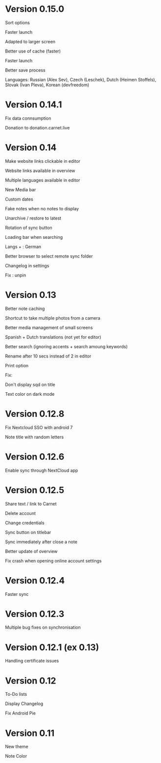 # Version 0.15.0

Sort options

Faster launch

Adapted to larger screen

Better use of cache (faster)

Faster launch

Better save process

Languages: Russian (Alex Sev), Czech (Leschek), Dutch (Heimen Stoffels), Slovak (Ivan Pleva), Korean (devfreedom)

# Version 0.14.1

Fix data connsumption

Donation to donation.carnet.live

# Version 0.14

Make website links clickable in editor

Website links available in overview

Multiple languages available in editor

New Media bar

Custom dates

Fake notes when no notes to display

Unarchive / restore to latest

Rotation of sync button

Loading bar when searching

Langs + : German

Better browser to select remote sync folder

Changelog in settings

Fix : unpin


# Version 0.13

Better note caching

Shortcut to take multiple photos from a camera

Better media management of small screens

Spanish + Dutch translations (not yet for editor)

Better search (ignoring accents + search amoung keywords)

Rename after 10 secs instead of 2 in editor

Print option

Fix:

Don't display sqd on title

Text color on dark mode

# Version 0.12.8

Fix Nextcloud SSO with android 7

Note title with random letters

# Version 0.12.6

Enable sync through NextCloud app

# Version 0.12.5

Share text / link to Carnet

Delete account

Change credentials

Sync button on titlebar

Sync immediately after close a note

Better update of overview

Fix crash when opening online account settings

# Version 0.12.4

Faster sync

# Version 0.12.3

Multiple bug fixes on synchronisation

# Version 0.12.1 (ex 0.13)

Handling certificate issues

# Version 0.12

To-Do lists

Display Changelog

Fix Android Pie


# Version 0.11

New theme

Note Color
